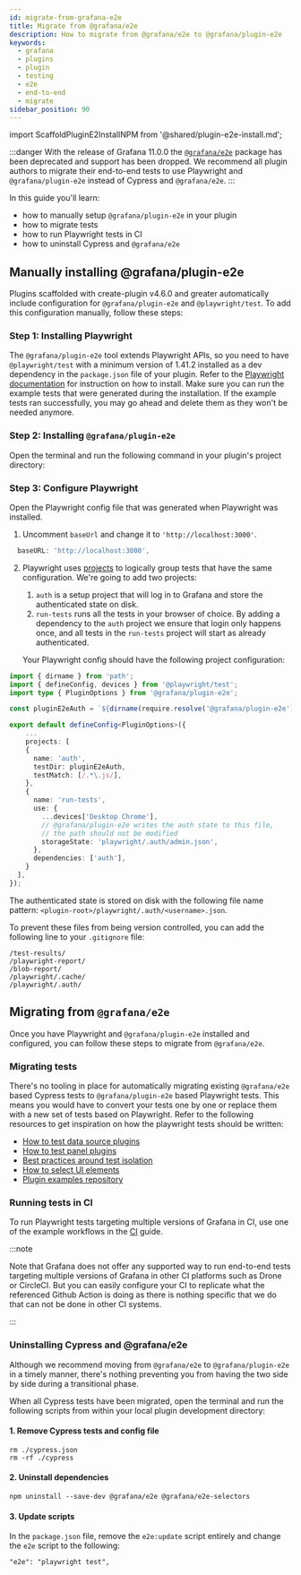 ```yaml
---
id: migrate-from-grafana-e2e
title: Migrate from @grafana/e2e
description: How to migrate from @grafana/e2e to @grafana/plugin-e2e
keywords:
  - grafana
  - plugins
  - plugin
  - testing
  - e2e
  - end-to-end
  - migrate
sidebar_position: 90
---
```


import ScaffoldPluginE2InstallNPM from '@shared/plugin-e2e-install.md';

:::danger
With the release of Grafana 11.0.0 the [`@grafana/e2e`](https://www.npmjs.com/package/@grafana/e2e) package has been deprecated and support has been dropped. We recommend all plugin authors to migrate their end-to-end tests to use Playwright and `@grafana/plugin-e2e` instead of Cypress and `@grafana/e2e`.
:::

In this guide you'll learn:

- how to manually setup `@grafana/plugin-e2e` in your plugin
- how to migrate tests
- how to run Playwright tests in CI
- how to uninstall Cypress and `@grafana/e2e`

## Manually installing @grafana/plugin-e2e

Plugins scaffolded with create-plugin v4.6.0 and greater automatically include configuration for `@grafana/plugin-e2e` and `@playwright/test`. To add this configuration manually, follow these steps:

### Step 1: Installing Playwright

The `@grafana/plugin-e2e` tool extends Playwright APIs, so you need to have `@playwright/test` with a minimum version of 1.41.2 installed as a dev dependency in the `package.json` file of your plugin. Refer to the [Playwright documentation](https://playwright.dev/docs/intro#installing-playwright) for instruction on how to install. Make sure you can run the example tests that were generated during the installation. If the example tests ran successfully, you may go ahead and delete them as they won't be needed anymore.

### Step 2: Installing `@grafana/plugin-e2e`

Open the terminal and run the following command in your plugin's project directory:

<ScaffoldPluginE2InstallNPM />

### Step 3: Configure Playwright

Open the Playwright config file that was generated when Playwright was installed.

1. Uncomment `baseUrl` and change it to `'http://localhost:3000'`.

```ts title="playwright.config.ts"
  baseURL: 'http://localhost:3000',
```

2. Playwright uses [projects](https://playwright.dev/docs/test-projects) to logically group tests that have the same configuration. We're going to add two projects:

   1. `auth` is a setup project that will log in to Grafana and store the authenticated state on disk.
   2. `run-tests` runs all the tests in your browser of choice. By adding a dependency to the `auth` project we ensure that login only happens once, and all tests in the `run-tests` project will start as already authenticated.

   Your Playwright config should have the following project configuration:

```ts title="playwright.config.ts"
import { dirname } from 'path';
import { defineConfig, devices } from '@playwright/test';
import type { PluginOptions } from '@grafana/plugin-e2e';

const pluginE2eAuth = `${dirname(require.resolve('@grafana/plugin-e2e'))}/auth`;

export default defineConfig<PluginOptions>({
    ...
    projects: [
    {
      name: 'auth',
      testDir: pluginE2eAuth,
      testMatch: [/.*\.js/],
    },
    {
      name: 'run-tests',
      use: {
        ...devices['Desktop Chrome'],
        // @grafana/plugin-e2e writes the auth state to this file,
        // the path should not be modified
        storageState: 'playwright/.auth/admin.json',
      },
      dependencies: ['auth'],
    }
  ],
});
```

The authenticated state is stored on disk with the following file name pattern: `<plugin-root>/playwright/.auth/<username>.json`.

To prevent these files from being version controlled, you can add the following line to your `.gitignore` file:

```shell title=".gitignore"
/test-results/
/playwright-report/
/blob-report/
/playwright/.cache/
/playwright/.auth/
```

## Migrating from `@grafana/e2e`

Once you have Playwright and `@grafana/plugin-e2e` installed and configured, you can follow these steps to migrate from `@grafana/e2e`.

### Migrating tests

There's no tooling in place for automatically migrating existing `@grafana/e2e` based Cypress tests to `@grafana/plugin-e2e` based Playwright tests. This means you would have to convert your tests one by one or replace them with a new set of tests based on Playwright. Refer to the following resources to get inspiration on how the playwright tests should be written:

- [How to test data source plugins](./test-a-data-source-plugin/index.md)
- [How to test panel plugins](./test-a-panel-plugin.md)
- [Best practices around test isolation](./setup-resources.md#test-isolation)
- [How to select UI elements](./selecting-ui-elements.md)
- [Plugin examples repository](https://github.com/grafana/grafana-plugin-examples)

### Running tests in CI

To run Playwright tests targeting multiple versions of Grafana in CI, use one of the example workflows in the [CI](./ci.md) guide.

:::note

Note that Grafana does not offer any supported way to run end-to-end tests targeting multiple versions of Grafana in other CI platforms such as Drone or CircleCI. But you can easily configure your CI to replicate what the referenced Github Action is doing as there is nothing specific that we do that can not be done in other CI systems.

:::

### Uninstalling Cypress and @grafana/e2e

Although we recommend moving from `@grafana/e2e` to `@grafana/plugin-e2e` in a timely manner, there's nothing preventing you from having the two side by side during a transitional phase.

When all Cypress tests have been migrated, open the terminal and run the following scripts from within your local plugin development directory:

#### 1. Remove Cypress tests and config file

```shell
rm ./cypress.json
rm -rf ./cypress
```

#### 2. Uninstall dependencies

```shell
npm uninstall --save-dev @grafana/e2e @grafana/e2e-selectors
```

#### 3. Update scripts

In the `package.json` file, remove the `e2e:update` script entirely and change the `e2e` script to the following:

`"e2e": "playwright test",`
